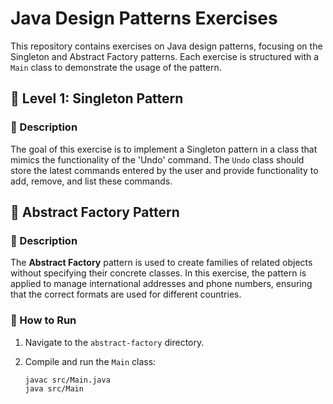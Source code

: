 # Java Design Patterns Exercises

This repository contains exercises on Java design patterns, focusing on the Singleton and Abstract Factory patterns. Each exercise is structured with a `Main` class to demonstrate the usage of the pattern.

## 🎯 Level 1: Singleton Pattern

### 📝 Description
The goal of this exercise is to implement a Singleton pattern in a class that mimics the functionality of the 'Undo' command. The `Undo` class should store the latest commands entered by the user and provide functionality to add, remove, and list these commands.

## 🎯 Abstract Factory Pattern

### 📝 Description
The **Abstract Factory** pattern is used to create families of related objects without specifying their concrete classes. In this exercise, the pattern is applied to manage international addresses and phone numbers, ensuring that the correct formats are used for different countries.

### 🚀 How to Run
1. Navigate to the `abstract-factory` directory.
2. Compile and run the `Main` class:

   ```bash
   javac src/Main.java
   java src/Main
